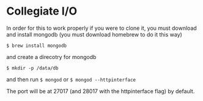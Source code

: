 # Collegiate I/O


In order for this to work properly if you were to clone it, you must download and install mongodb (you must download homebrew to do it this way)

`$ brew install mongodb`

and create a direcotry for mongodb

`$ mkdir -p /data/db`

and then run 
`$ mongod` or `$ mongod --httpinterface`

The port will be at 27017 (and 28017 with the httpinterface flag) by default.